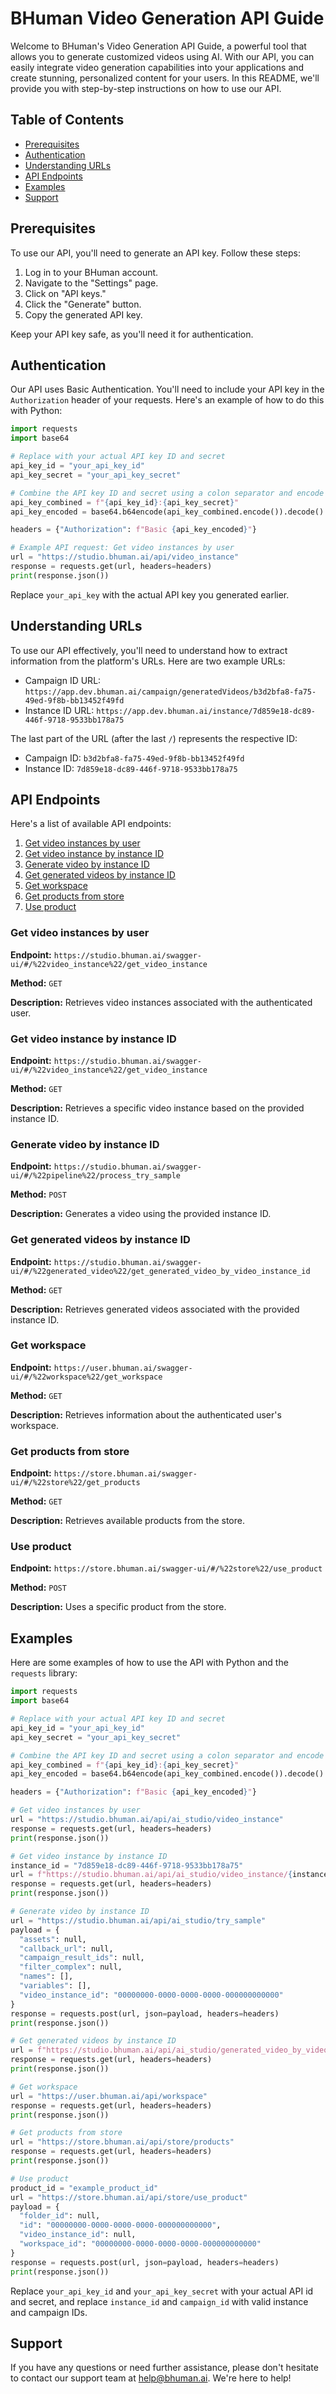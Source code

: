 # BHuman Video Generation API Guide

Welcome to BHuman's Video Generation API Guide, a powerful tool that allows you to generate customized videos using AI. With our API, you can easily integrate video generation capabilities into your applications and create stunning, personalized content for your users. In this README, we'll provide you with step-by-step instructions on how to use our API.

## Table of Contents

- [Prerequisites](#prerequisites)
- [Authentication](#authentication)
- [Understanding URLs](#understanding-urls)
- [API Endpoints](#api-endpoints)
- [Examples](#examples)
- [Support](#support)

## Prerequisites

To use our API, you'll need to generate an API key. Follow these steps:

1. Log in to your BHuman account.
2. Navigate to the "Settings" page.
3. Click on "API keys."
4. Click the "Generate" button.
5. Copy the generated API key.

Keep your API key safe, as you'll need it for authentication.

## Authentication

Our API uses Basic Authentication. You'll need to include your API key in the `Authorization` header of your requests. Here's an example of how to do this with Python:

```python
import requests
import base64

# Replace with your actual API key ID and secret
api_key_id = "your_api_key_id"
api_key_secret = "your_api_key_secret"

# Combine the API key ID and secret using a colon separator and encode it in base64
api_key_combined = f"{api_key_id}:{api_key_secret}"
api_key_encoded = base64.b64encode(api_key_combined.encode()).decode()

headers = {"Authorization": f"Basic {api_key_encoded}"}

# Example API request: Get video instances by user
url = "https://studio.bhuman.ai/api/video_instance"
response = requests.get(url, headers=headers)
print(response.json())
```

Replace `your_api_key` with the actual API key you generated earlier.

## Understanding URLs

To use our API effectively, you'll need to understand how to extract information from the platform's URLs. Here are two example URLs:

- Campaign ID URL: `https://app.dev.bhuman.ai/campaign/generatedVideos/b3d2bfa8-fa75-49ed-9f8b-bb13452f49fd`
- Instance ID URL: `https://app.dev.bhuman.ai/instance/7d859e18-dc89-446f-9718-9533bb178a75`

The last part of the URL (after the last `/`) represents the respective ID:

- Campaign ID: `b3d2bfa8-fa75-49ed-9f8b-bb13452f49fd`
- Instance ID: `7d859e18-dc89-446f-9718-9533bb178a75`

## API Endpoints

Here's a list of available API endpoints:

1. [Get video instances by user](#get-video-instances-by-user)
2. [Get video instance by instance ID](#get-video-instance-by-instance-id)
3. [Generate video by instance ID](#generate-video-by-instance-id)
4. [Get generated videos by instance ID](#get-generated-videos-by-instance-id)
5. [Get workspace](#get-workspace)
6. [Get products from store](#get-products-from-store)
7. [Use product](#use-product)

### Get video instances by user

**Endpoint:** `https://studio.bhuman.ai/swagger-ui/#/%22video_instance%22/get_video_instance`

**Method:** `GET`

**Description:** Retrieves video instances associated with the authenticated user.

### Get video instance by instance ID

**Endpoint:** `https://studio.bhuman.ai/swagger-ui/#/%22video_instance%22/get_video_instance`

**Method:** `GET`

**Description:** Retrieves a specific video instance based on the provided instance ID.

### Generate video by instance ID

**Endpoint:** `https://studio.bhuman.ai/swagger-ui/#/%22pipeline%22/process_try_sample`

**Method:** `POST`

**Description:** Generates a video using the provided instance ID.

### Get generated videos by instance ID

**Endpoint:** `https://studio.bhuman.ai/swagger-ui/#/%22generated_video%22/get_generated_video_by_video_instance_id`

**Method:** `GET`

**Description:** Retrieves generated videos associated with the provided instance ID.

### Get workspace

**Endpoint:** `https://user.bhuman.ai/swagger-ui/#/%22workspace%22/get_workspace`

**Method:** `GET`

**Description:** Retrieves information about the authenticated user's workspace.

### Get products from store

**Endpoint:** `https://store.bhuman.ai/swagger-ui/#/%22store%22/get_products`

**Method:** `GET`

**Description:** Retrieves available products from the store.

### Use product

**Endpoint:** `https://store.bhuman.ai/swagger-ui/#/%22store%22/use_product`

**Method:** `POST`

**Description:** Uses a specific product from the store.

## Examples

Here are some examples of how to use the API with Python and the `requests` library:

```python
import requests
import base64

# Replace with your actual API key ID and secret
api_key_id = "your_api_key_id"
api_key_secret = "your_api_key_secret"

# Combine the API key ID and secret using a colon separator and encode it in base64
api_key_combined = f"{api_key_id}:{api_key_secret}"
api_key_encoded = base64.b64encode(api_key_combined.encode()).decode()

headers = {"Authorization": f"Basic {api_key_encoded}"}

# Get video instances by user
url = "https://studio.bhuman.ai/api/ai_studio/video_instance"
response = requests.get(url, headers=headers)
print(response.json())

# Get video instance by instance ID
instance_id = "7d859e18-dc89-446f-9718-9533bb178a75"
url = f"https://studio.bhuman.ai/api/ai_studio/video_instance/{instance_id}"
response = requests.get(url, headers=headers)
print(response.json())

# Generate video by instance ID
url = "https://studio.bhuman.ai/api/ai_studio/try_sample"
payload = {
  "assets": null,
  "callback_url": null,
  "campaign_result_ids": null,
  "filter_complex": null,
  "names": [],
  "variables": [],
  "video_instance_id": "00000000-0000-0000-0000-000000000000"
}
response = requests.post(url, json=payload, headers=headers)
print(response.json())

# Get generated videos by instance ID
url = f"https://studio.bhuman.ai/api/ai_studio/generated_video_by_video_instance_id/{instance_id}"
response = requests.get(url, headers=headers)
print(response.json())

# Get workspace
url = "https://user.bhuman.ai/api/workspace"
response = requests.get(url, headers=headers)
print(response.json())

# Get products from store
url = "https://store.bhuman.ai/api/store/products"
response = requests.get(url, headers=headers)
print(response.json())

# Use product
product_id = "example_product_id"
url = "https://store.bhuman.ai/api/store/use_product"
payload = {
  "folder_id": null,
  "id": "00000000-0000-0000-0000-000000000000",
  "video_instance_id": null,
  "workspace_id": "00000000-0000-0000-0000-000000000000"
}
response = requests.post(url, json=payload, headers=headers)
print(response.json())
```

Replace `your_api_key_id` and `your_api_key_secret`  with your actual API id and secret, and replace `instance_id` and `campaign_id` with valid instance and campaign IDs.

## Support

If you have any questions or need further assistance, please don't hesitate to contact our support team at help@bhuman.ai. We're here to help!
